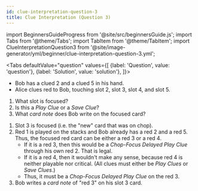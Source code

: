 ```yaml
---
id: clue-interpretation-question-3
title: Clue Interpretation (Question 3)
---
```


import BeginnersGuideProgress from '@site/src/beginnersGuide.js';
import Tabs from '@theme/Tabs';
import TabItem from '@theme/TabItem';
import ClueInterpretationQuestion3 from '@site/image-generator/yml/beginner/clue-interpretation-question-3.yml';

<BeginnersGuideProgress id="clue-interpretation-question-3" />

<!-- lint disable no-undefined-references -->

<Tabs
defaultValue="question"
values={[
{label: 'Question', value: 'question'},
{label: 'Solution', value: 'solution'},
]}>
<TabItem value="question">

- Bob has a clued 2 and a clued 5 in his hand.
- Alice clues red to Bob, touching slot 2, slot 3, slot 4, and slot 5.

1. What slot is focused?
1. Is this a _Play Clue_ or a _Save Clue_?
1. What _card note_ does Bob write on the focused card?

</TabItem>
<TabItem value="solution">

1. Slot 3 is focused (i.e. the "new" card that was on chop).
1. Red 1 is played on the stacks and Bob already has a red 2 and a red 5. Thus, the focused red card can be either a red 3 or a red 4.
   - If it is a red 3, then this would be a _Chop-Focus Delayed Play Clue_ through his own red 2. That is legal.
   - If it is a red 4, then it wouldn't make any sense, because red 4 is neither playable nor critical. (All clues must either be _Play Clues_ or _Save Clues_.)
   - Thus, it must be a _Chop-Focus Delayed Play Clue_ on the red 3.
1. Bob writes a _card note_ of "red 3" on his slot 3 card.

</TabItem>
</Tabs>

<ClueInterpretationQuestion3 />
